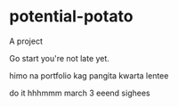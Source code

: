 # potential-potato
A project

Go start you're not late yet.

himo na portfolio kag pangita kwarta lentee

do it
 hhhmmm march 3 eeend
 sighees
<!-- I will start today freelancing and VA help meqq

help me help me helpppp

mashed potato
heyy

hello. s.
